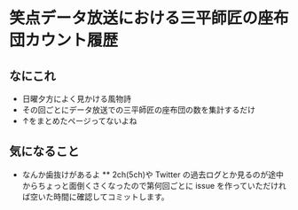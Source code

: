 # 笑点データ放送における三平師匠の座布団カウント履歴
## なにこれ
* 日曜夕方によく見かける風物詩
* その回ごとにデータ放送での三平師匠の座布団の数を集計するだけ
* ↑をまとめたページってないよね
## 気になること
* なんか歯抜けがあるよ
** 2ch(5ch)や Twitter の過去ログとか見るのが途中からちょっと面倒くさくなったので第何回ごとに issue を作っていただければ空いた時間に確認してコミットします。
